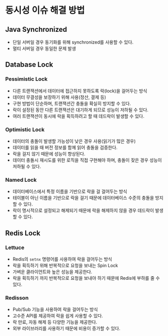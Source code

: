 # 동시성 이슈 해결 방법

## Java Synchronized

- 단일 서버일 경우 동기화를 위해 synchronized를 사용할 수 있다.
- 멀티 서버일 경우 동일한 문제 발생

## Database Lock

### Pessimistic Lock

- 다른 트랜잭션에서 데이터에 접근하지 못하도록 락(lock)을 걸어두는 방식
- 데이터 무결성을 보장하기 위해 사용(정산, 결제 등)
- 구현 방법이 단순하며, 트랜잭션간 충돌을 확실히 방지할 수 있다.
- 락이 설정된 동안 다른 트랜잭션은 대기하게 되므로 성능이 저하될 수 있다.
- 여러 트랜잭션이 동시에 락을 획득하려고 할 때 데드락이 발생할 수 있다.

### Optimistic Lock

- 데이터의 충돌이 발생할 가능성이 낮은 경우 사용(읽기가 많은 경우)
- 데이터를 읽을 때 버전 정보를 함께 읽어 충돌을 검증한다.
- 락을 걸지 않기 때문에 성능이 향상된다.
- 데이터 충돌시 재시도를 위한 로직을 직접 구현해야 하며, 충돌이 잦은 경우 성능이 저하될 수 있다.

### Named Lock

- 데이터베이스에서 특정 이름을 기반으로 락을 걸 걸어두는 방식
- 테이블이 아닌 이름을 기반으로 락을 걸기 때문에 데이터베이스 수준의 충돌을 방지할 수 있다.
- 락이 명시적으로 설정되고 해제되기 때문에 락을 해제하지 않을 경우 데드락이 발생할 수 있다.

## Redis Lock

### Lettuce

- Redis의 `setnx` 명령어를 사용하여 락을 걸어두는 방식
- 락을 획득하기 위해 반복적으로 요청을 보내는 Spin Lock
- 가벼운 클라이언트와 높은 성능을 제공한다.
- 락을 획득하기 까지 반복적으로 요청을 보내야 하기 때문에 Redis에 부하를 줄 수 있다.

### Redisson

- Pub/Sub 기능을 사용하여 락을 걸어두는 방식
- 고수준 API를 제공하여 락을 쉽게 사용할 수 있다.
- 락 만료, 자동 해제 등 다양한 기능을 제공한다.
- 외부 라이브러리를 사용하기 때문에 비용이 증가할 수 있다.
